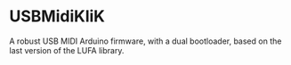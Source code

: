 # USBMidiKliK
A robust USB MIDI Arduino firmware, with a dual bootloader, based on the last version of the LUFA library.

